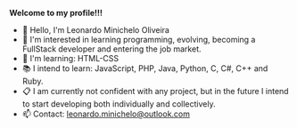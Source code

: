 <strong>Welcome to my profile!!!</strong>

- 👋 Hello, I'm Leonardo Minichelo Oliveira
- 👀 I'm interested in learning programming, evolving, becoming a FullStack developer and entering the job market.
- 📖 I'm learning: HTML-CSS
- 📚 I intend to learn: JavaScript, PHP, Java, Python, C, C#, C++ and Ruby.
- 📋 I am currently not confident with any project, but in the future I intend to start developing both individually and collectively.
- 📫 Contact: leonardo.minichelo@outlook.com

